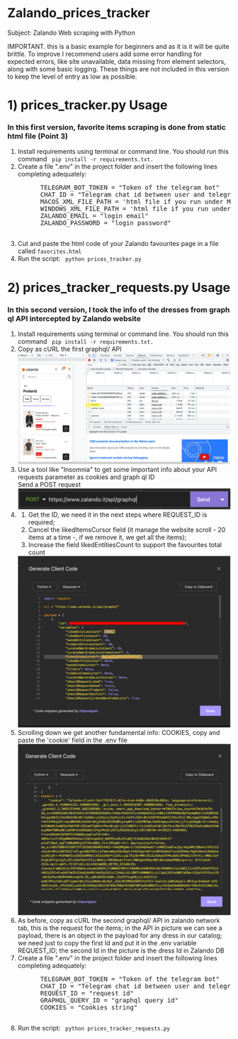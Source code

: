 # Zalando_prices_tracker
 Subject: Zalando Web scraping with Python 

IMPORTANT. this is a basic example for beginners and as it is it will be quite brittle. To improve I recommend users add some error handling for expected errors, like site unavailable, data missing from element selectors, along with some basic logging. These things are not included in this version to keep the level of entry as low as possible. 

<h1>1) prices_tracker.py Usage</h1>
<h3>In this first version, favorite items scraping is done from static html file (Point 3)</h3>
<ol>
 <li> Install requirements using terminal or command line. You should run this command <code> pip install -r requirements.txt. </code></li>
 <li> Create a file ".env" in the project folder and insert the following lines completing adequately:<br>
  <pre>
      TELEGRAM_BOT_TOKEN = "Token of the telegram bot"
      CHAT_ID = "Telegram chat id between user and telegram bot"
      MACOS_XML_FILE_PATH = 'html file if you run under Macos'
      WINDOWS_XML_FILE_PATH = 'html file if you run under Windows'
      ZALANDO_EMAIL = "login email"
      ZALANDO_PASSWORD = "login password"
  </pre>
 </li>
 <li> Cut and paste the html code of your Zalando favourites page in a file called <code>favorites.html</code> </li>
 <li> Run the script: <code> python prices_tracker.py </code> </li>
</ol>

<h1>2) prices_tracker_requests.py Usage</h1>
<h3>In this second version, I took the info of the dresses from graph ql API intercepted by Zalando website</h3>

<ol>
 <li> Install requirements using terminal or command line. You should run this command <code> pip install -r requirements.txt. </code></li>
 <li> Copy as cURL the first graphql/ API</li>
 <div align="center">
    <img src="https://github.com/andreapanico10/Zalando_prices_tracker/blob/main/Pictures/graphql.png"</img> 
</div>
  <li> Use a tool like "Insomnia" to get some important info about your API requests parameter as cookies and graph ql ID</li>
 Send a POST request
 <div align="center">
    <img src="https://github.com/andreapanico10/Zalando_prices_tracker/blob/main/Pictures/send_request.png"</img> 
</div>
 <li> 
  <ol>
   <li>Get the ID, we need it in the next steps where REQUEST_ID is required;</li>
   <li>Cancel the likedItemsCursor field (it manage the website scroll - 20 items at a time -, if we remove it, we get all the items);</li>
   <li>Increase the field likedEntitiesCount to support the favourites total count</li>
  </ol>
  </li>
 <div align="center">
    <img src="https://github.com/andreapanico10/Zalando_prices_tracker/blob/main/Pictures/insomnia.png"</img> 
</div>
 <li> Scrolling down we get another fundamental info: COOKIES, copy and paste the 'cookie' field in the .env file
 <div align="center">
    <img src="https://github.com/andreapanico10/Zalando_prices_tracker/blob/main/Pictures/cookies.png"</img> 
</div>
 </li>
 <li> As before, copy as cURL the second graphql/ API in zalando network tab, this is the request for the items; in the API in picture we can see a payload, there is an object in the payload for any dress in our catalog; we need just to copy the first Id and put it in the .env variable REQUEST_ID; the second Id in the picture is the dress Id in Zalando DB</li>
 <li> Create a file ".env" in the project folder and insert the following lines completing adequately:<br>
  <pre>
      TELEGRAM_BOT_TOKEN = "Token of the telegram bot"
      CHAT_ID = "Telegram chat id between user and telegram bot"
      REQUEST_ID = "request id"
      GRAPHQL_QUERY_ID = "graphql query id"
      COOKIES = "Cookies string"
  </pre>
 </li>
 <li> Run the script: <code> python prices_tracker_requests.py </code> </li>
</ol>
